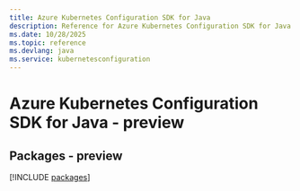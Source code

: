 ```yaml
---
title: Azure Kubernetes Configuration SDK for Java
description: Reference for Azure Kubernetes Configuration SDK for Java
ms.date: 10/28/2025
ms.topic: reference
ms.devlang: java
ms.service: kubernetesconfiguration
---
```

# Azure Kubernetes Configuration SDK for Java - preview
## Packages - preview
[!INCLUDE [packages](kubernetes-configuration-index.md)]